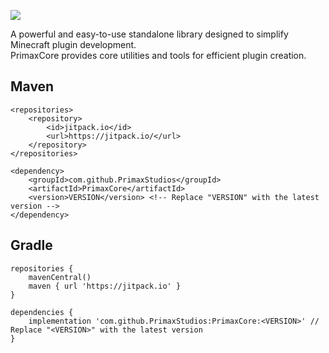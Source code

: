 [![](https://jitpack.io/v/PrimaxStudios/PrimaxCore.svg)](https://jitpack.io/#PrimaxStudios/PrimaxCore)

A powerful and easy-to-use standalone library designed to simplify Minecraft plugin development.  
PrimaxCore provides core utilities and tools for efficient plugin creation.

## Maven

```
<repositories>
    <repository>
        <id>jitpack.io</id>
        <url>https://jitpack.io/</url>
    </repository>
</repositories>
```

```
<dependency>
    <groupId>com.github.PrimaxStudios</groupId>
    <artifactId>PrimaxCore</artifactId>
    <version>VERSION</version> <!-- Replace "VERSION" with the latest version -->
</dependency>
```

## Gradle

```
repositories {
    mavenCentral()
    maven { url 'https://jitpack.io' }
}
```

```
dependencies {
    implementation 'com.github.PrimaxStudios:PrimaxCore:<VERSION>' // Replace "<VERSION>" with the latest version
}
```
